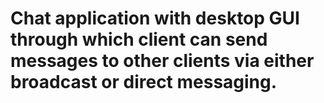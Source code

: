 # Chat application with desktop GUI through which client can send messages to other clients via either broadcast or direct messaging.
